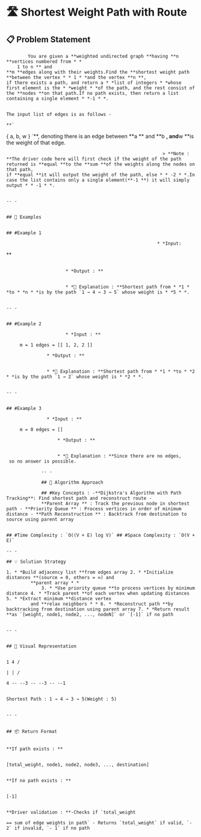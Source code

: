 # 🛣️ Shortest Weight Path with Route

## 📋 Problem Statement

            You are given a **weighted undirected graph **having **n **vertices numbered from * *
        1 to n ** and
    **m **edges along with their weights.Find the **shortest weight path **between the vertex * * 1 * *and the vertex **n **,
    if there exists a path, and return a * *list of integers * *whose first element is the * *weight * *of the path, and the rest consist of the **nodes **on that path.If no path exists, then return a list containing a single element * *-1 * *.

                                                                                                                                                                                                                                                   The input list of edges is as follows -
                                                                                                                                                                                               **`

{
a, b, w
}
`**, denoting there is an edge between **a ** and **b **, and**w \*\*is the weight of that edge.

                                                              > **Note : **The driver code here will first check if the weight of the path returned is **equal **to the **sum **of the weights along the nodes on that path,
    if **equal **it will output the weight of the path, else * * -2 * *.In case the list contains only a single element(**-1 **) it will simply output * * -1 * *.

                                                                                                                                                                 -- -

                                                                                                                                                                 ## 🎯 Examples

                                                                                                                                                                 ## #Example 1

                                                            * *Input:

\*\*

```n = 5, m = 6 edges = [ [ 1, 2, 2 ], [ 2, 5, 5 ], [ 2, 3, 4 ], [ 1, 4, 1 ], [ 4, 3, 3 ], [ 3, 5, 1 ] ]

```

                          * *Output : **

```5

```

                          * *📍 Explanation : **Shortest path from * *1 * *to * *n * *is by the path `1 → 4 → 3 → 5` whose weight is * *5 * *.

                                                                                                                                             -- -

                                                                                                                                             ## #Example 2

                          * *Input : **

```n = 2,
     m = 1 edges = [[ 1, 2, 2 ]]
```

                   * *Output : **

```2

```

                   * *📍 Explanation : **Shortest path from * *1 * *to * *2 * *is by the path `1 → 2` whose weight is * *2 * *.

                                                                                                                              -- -

                                                                                                                              ## #Example 3

                   * *Input : **

```n = 2,
     m = 0 edges = []
```

                       * *Output : **

```- 1

```

                       * *📍 Explanation : **Since there are no edges,
     so no answer is possible.

                 -- -

                 ## 🔧 Algorithm Approach

                 ## #Key Concepts : -**Dijkstra's Algorithm with Path Tracking**: Find shortest path and reconstruct route -
                 **Parent Array ** : Track the previous node in shortest path - **Priority Queue ** : Process vertices in order of minimum distance - **Path Reconstruction ** : Backtrack from destination to source using parent array

                                                                                                                                                                                 ## #Time Complexity : `O((V + E) log V)` ## #Space Complexity : `O(V + E)`

    -- -

    ## 💡 Solution Strategy

    1. * *Build adjacency list **from edges array 2. * *Initialize distances **(source = 0, others = ∞) and
             **parent array * *
                 3. * *Use priority queue **to process vertices by minimum distance 4. * *Track parent **of each vertex when updating distances 5. * *Extract minimum **distance vertex
             and **relax neighbors * * 6. * *Reconstruct path **by backtracking from destination using parent array 7. * *Return result **as `[weight, node1, node2, ..., nodeN]` or `[-1]` if no path

                                                                                                                                                                                             -- -

                                                                                                                                                                                             ## 🎨 Visual Representation

```Example 1 Graph : 1 -- --2 -- --2 -- --5 -- --5 | | /
                                                                                                                                                                                             1 4 /
                                                                                                                                                                                         | | /
                                                                                                                                                                                                     4 -- --3 -- --3 -- --1

                                                                                                                                                                                                     Shortest Path : 1 → 4 → 3 → 5(Weight : 5)
```

                                                                                                                                                                                                     -- -

                                                                                                                                                                                                     ## 📦 Return Format

                                                                                                                                                                                                         **If path exists : **

```
                                                                                                                                                                                                                                [total_weight, node1, node2, node3, ..., destination]
```

                                                                                                                                                                                                                                    **If no path exists : **

```
                                                                                                                                                                                                                                                              [-1]
```

                                                                                                                                                                                                                                                                  **Driver validation : **-Checks if `total_weight
                                                                                                                                                                                                 == sum of edge weights in path` - Returns `total_weight` if valid, `- 2` if invalid, `- 1` if no path
